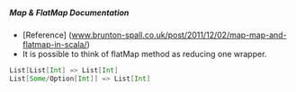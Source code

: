 ##### Map & FlatMap Documentation
* [Reference] (www.brunton-spall.co.uk/post/2011/12/02/map-map-and-flatmap-in-scala/)
* It is possible to think of flatMap method as reducing one wrapper.
``` scala
List[List[Int] => List[Int]
List[Some/Option[Int]] => List[Int]
```
